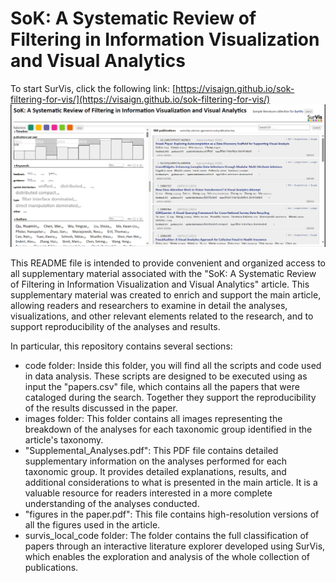 # **SoK: A Systematic Review of Filtering in Information Visualization and Visual Analytics**
  To start SurVis, click the following link: [https://visaign.github.io/sok-filtering-for-vis/](https://visaign.github.io/sok-filtering-for-vis/)
![Model](https://github.com/visaign/sok-filtering-for-vis/blob/main/img_survis.png)

This README file is intended to provide convenient and organized access to all supplementary material associated with the "SoK: A Systematic Review of Filtering in Information Visualization and Visual Analytics" article. This supplementary material was created to enrich and support the main article, allowing readers and researchers to examine in detail the analyses, visualizations, and other relevant elements related to the research, and to support reproducibility of the analyses and results.

In particular, this repository contains several sections:
- code folder: Inside this folder, you will find all the scripts and code used in data analysis. These scripts are designed to be executed using as input the "papers.csv" file, which contains all the papers that were cataloged during the search. Together they support the reproducibility of the results discussed in the paper.
- images folder: This folder contains all images representing the breakdown of the analyses for each taxonomic group identified in the article's taxonomy.
- "Supplemental_Analyses.pdf": This PDF file contains detailed supplementary information on the analyses performed for each taxonomic group. It provides detailed explanations, results, and additional considerations to what is presented in the main article. It is a valuable resource for readers interested in a more complete understanding of the analyses conducted.
- "figures in the paper.pdf": This file contains high-resolution versions of all the figures used in the article.
- survis_local_code folder: The folder contains the full classification of papers through an interactive literature explorer developed using SurVis, which enables the exploration and analysis of the whole collection of publications. 
  

